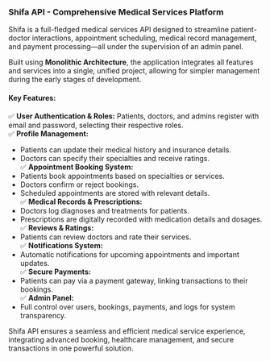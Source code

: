 ### **Shifa API - Comprehensive Medical Services Platform**  
Shifa is a full-fledged medical services API designed to streamline patient-doctor interactions, appointment scheduling, medical record management, and payment processing—all under the supervision of an admin panel.  

Built using **Monolithic Architecture**, the application integrates all features and services into a single, unified project, allowing for simpler management during the early stages of development.  
 

#### **Key Features:**  
✅ **User Authentication & Roles:** Patients, doctors, and admins register with email and password, selecting their respective roles.  
✅ **Profile Management:**  
- Patients can update their medical history and insurance details.  
- Doctors can specify their specialties and receive ratings.  
✅ **Appointment Booking System:**  
- Patients book appointments based on specialties or services.  
- Doctors confirm or reject bookings.  
- Scheduled appointments are stored with relevant details.  
✅ **Medical Records & Prescriptions:**  
- Doctors log diagnoses and treatments for patients.  
- Prescriptions are digitally recorded with medication details and dosages.  
✅ **Reviews & Ratings:**  
- Patients can review doctors and rate their services.  
✅ **Notifications System:**  
- Automatic notifications for upcoming appointments and important updates.  
✅ **Secure Payments:**  
- Patients can pay via a payment gateway, linking transactions to their bookings.  
✅ **Admin Panel:**  
- Full control over users, bookings, payments, and logs for system transparency.  

Shifa API ensures a seamless and efficient medical service experience, integrating advanced booking, healthcare management, and secure transactions in one powerful solution. 
